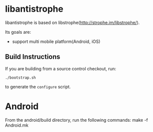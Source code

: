 # libantistrophe

libantistrophe is based on libstrophe(http://strophe.im/libstrophe/).

Its goals are:
- support multi mobile platform(Android, iOS)

## Build Instructions

If you are building from a source control checkout, run:

    ./bootstrap.sh

to generate the `configure` script.

# Android

From the android/build directory, run the following commands:
    make -f Android.mk
